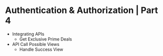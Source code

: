 # Authentication & Authorization | Part 4

- Integrating APIs
  - Get Exclusive Prime Deals
- API Call Possible Views
  - Handle Success View
